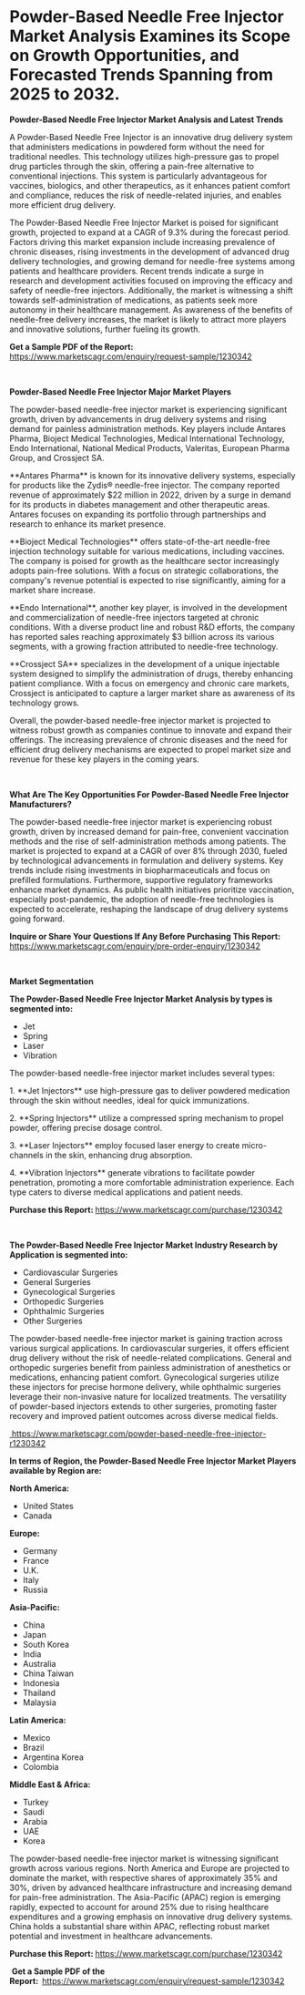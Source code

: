 <p><h1>Powder-Based Needle Free Injector Market Analysis Examines its Scope on Growth Opportunities, and Forecasted Trends Spanning from 2025 to 2032.</h1></p><p><strong>Powder-Based Needle Free Injector Market Analysis and Latest Trends</strong></p>
<p><p>A Powder-Based Needle Free Injector is an innovative drug delivery system that administers medications in powdered form without the need for traditional needles. This technology utilizes high-pressure gas to propel drug particles through the skin, offering a pain-free alternative to conventional injections. This system is particularly advantageous for vaccines, biologics, and other therapeutics, as it enhances patient comfort and compliance, reduces the risk of needle-related injuries, and enables more efficient drug delivery.</p><p>The Powder-Based Needle Free Injector Market is poised for significant growth, projected to expand at a CAGR of 9.3% during the forecast period. Factors driving this market expansion include increasing prevalence of chronic diseases, rising investments in the development of advanced drug delivery technologies, and growing demand for needle-free systems among patients and healthcare providers. Recent trends indicate a surge in research and development activities focused on improving the efficacy and safety of needle-free injectors. Additionally, the market is witnessing a shift towards self-administration of medications, as patients seek more autonomy in their healthcare management. As awareness of the benefits of needle-free delivery increases, the market is likely to attract more players and innovative solutions, further fueling its growth.</p></p>
<p><strong>Get a Sample PDF of the Report:&nbsp;</strong> <a href="https://www.marketscagr.com/enquiry/request-sample/1230342?utm_campaign=3249&utm_medium=2&utm_source=Github&utm_content=ia&utm_term=14042025&utm_id=powder-based-needle-free-injector">https://www.marketscagr.com/enquiry/request-sample/1230342</a></p>
<p>&nbsp;</p>
<p><strong>Powder-Based Needle Free Injector Major Market Players</strong></p>
<p><p>The powder-based needle-free injector market is experiencing significant growth, driven by advancements in drug delivery systems and rising demand for painless administration methods. Key players include Antares Pharma, Bioject Medical Technologies, Medical International Technology, Endo International, National Medical Products, Valeritas, European Pharma Group, and Crossject SA.</p><p>**Antares Pharma** is known for its innovative delivery systems, especially for products like the Zydis® needle-free injector. The company reported revenue of approximately $22 million in 2022, driven by a surge in demand for its products in diabetes management and other therapeutic areas. Antares focuses on expanding its portfolio through partnerships and research to enhance its market presence.</p><p>**Bioject Medical Technologies** offers state-of-the-art needle-free injection technology suitable for various medications, including vaccines. The company is poised for growth as the healthcare sector increasingly adopts pain-free solutions. With a focus on strategic collaborations, the company's revenue potential is expected to rise significantly, aiming for a market share increase.</p><p>**Endo International**, another key player, is involved in the development and commercialization of needle-free injectors targeted at chronic conditions. With a diverse product line and robust R&D efforts, the company has reported sales reaching approximately $3 billion across its various segments, with a growing fraction attributed to needle-free technology.</p><p>**Crossject SA** specializes in the development of a unique injectable system designed to simplify the administration of drugs, thereby enhancing patient compliance. With a focus on emergency and chronic care markets, Crossject is anticipated to capture a larger market share as awareness of its technology grows.</p><p>Overall, the powder-based needle-free injector market is projected to witness robust growth as companies continue to innovate and expand their offerings. The increasing prevalence of chronic diseases and the need for efficient drug delivery mechanisms are expected to propel market size and revenue for these key players in the coming years.</p></p>
<p>&nbsp;</p>
<p><strong>What Are The Key Opportunities For Powder-Based Needle Free Injector Manufacturers?</strong></p>
<p><p>The powder-based needle-free injector market is experiencing robust growth, driven by increased demand for pain-free, convenient vaccination methods and the rise of self-administration methods among patients. The market is projected to expand at a CAGR of over 8% through 2030, fueled by technological advancements in formulation and delivery systems. Key trends include rising investments in biopharmaceuticals and focus on prefilled formulations. Furthermore, supportive regulatory frameworks enhance market dynamics. As public health initiatives prioritize vaccination, especially post-pandemic, the adoption of needle-free technologies is expected to accelerate, reshaping the landscape of drug delivery systems going forward.</p></p>
<p><strong>Inquire or Share Your Questions If Any Before Purchasing This Report:</strong> <a href="https://www.marketscagr.com/enquiry/pre-order-enquiry/1230342?utm_campaign=3249&utm_medium=2&utm_source=Github&utm_content=ia&utm_term=14042025&utm_id=powder-based-needle-free-injector">https://www.marketscagr.com/enquiry/pre-order-enquiry/1230342</a></p>
<p>&nbsp;</p>
<p><strong>Market Segmentation</strong></p>
<p><strong>The Powder-Based Needle Free Injector Market Analysis by types is segmented into:</strong></p>
<p><ul><li>Jet</li><li>Spring</li><li>Laser</li><li>Vibration</li></ul></p>
<p><p>The powder-based needle-free injector market includes several types: </p><p>1. **Jet Injectors** use high-pressure gas to deliver powdered medication through the skin without needles, ideal for quick immunizations. </p><p>2. **Spring Injectors** utilize a compressed spring mechanism to propel powder, offering precise dosage control. </p><p>3. **Laser Injectors** employ focused laser energy to create micro-channels in the skin, enhancing drug absorption. </p><p>4. **Vibration Injectors** generate vibrations to facilitate powder penetration, promoting a more comfortable administration experience. Each type caters to diverse medical applications and patient needs.</p></p>
<p><strong>Purchase this Report:&nbsp;</strong><a href="https://www.marketscagr.com/purchase/1230342?utm_campaign=3249&utm_medium=2&utm_source=Github&utm_content=ia&utm_term=14042025&utm_id=powder-based-needle-free-injector">https://www.marketscagr.com/purchase/1230342</a></p>
<p>&nbsp;</p>
<p><strong>The Powder-Based Needle Free Injector Market Industry Research by Application is segmented into:</strong></p>
<p><ul><li>Cardiovascular Surgeries</li><li>General Surgeries</li><li>Gynecological Surgeries</li><li>Orthopedic Surgeries</li><li>Ophthalmic Surgeries</li><li>Other Surgeries</li></ul></p>
<p><p>The powder-based needle-free injector market is gaining traction across various surgical applications. In cardiovascular surgeries, it offers efficient drug delivery without the risk of needle-related complications. General and orthopedic surgeries benefit from painless administration of anesthetics or medications, enhancing patient comfort. Gynecological surgeries utilize these injectors for precise hormone delivery, while ophthalmic surgeries leverage their non-invasive nature for localized treatments. The versatility of powder-based injectors extends to other surgeries, promoting faster recovery and improved patient outcomes across diverse medical fields.</p></p>
<p><a href="https://www.marketscagr.com/powder-based-needle-free-injector-r1230342?utm_campaign=3249&utm_medium=2&utm_source=Github&utm_content=ia&utm_term=14042025&utm_id=powder-based-needle-free-injector">&nbsp;https://www.marketscagr.com/powder-based-needle-free-injector-r1230342</a></p>
<p><strong>In terms of Region, the Powder-Based Needle Free Injector Market Players available by Region are:</strong></p>
<p>
    <p> <strong> North America: </strong>
        <ul>
            <li>United States</li>
            <li>Canada</li>
        </ul>
        </p> 
    <p> <strong> Europe: </strong>
        <ul>
            <li>Germany</li>
            <li>France</li>
            <li>U.K.</li>
            <li>Italy</li>
            <li>Russia</li>
        </ul>
        </p> 
    <p> <strong> Asia-Pacific: </strong>
        <ul>
            <li>China</li>
            <li>Japan</li>
            <li>South Korea</li>
            <li>India</li>
            <li>Australia</li>
            <li>China Taiwan</li>
            <li>Indonesia</li>
            <li>Thailand</li>
            <li>Malaysia</li>
        </ul>
        </p> 
    <p> <strong> Latin America: </strong>
        <ul>
            <li>Mexico</li>
            <li>Brazil</li>
            <li>Argentina Korea</li>
            <li>Colombia</li>
        </ul>
        </p> 
    <p> <strong> Middle East & Africa: </strong>
        <ul>
            <li>Turkey</li>
            <li>Saudi</li>
            <li>Arabia</li>
            <li>UAE</li>
            <li>Korea</li>
        </ul>
    </p>
    </p>
<p><p>The powder-based needle-free injector market is witnessing significant growth across various regions. North America and Europe are projected to dominate the market, with respective shares of approximately 35% and 30%, driven by advanced healthcare infrastructure and increasing demand for pain-free administration. The Asia-Pacific (APAC) region is emerging rapidly, expected to account for around 25% due to rising healthcare expenditures and a growing emphasis on innovative drug delivery systems. China holds a substantial share within APAC, reflecting robust market potential and investment in healthcare advancements.</p></p>
<p><strong>Purchase this Report: </strong><a href="https://www.marketscagr.com/purchase/1230342?utm_campaign=3249&utm_medium=2&utm_source=Github&utm_content=ia&utm_term=14042025&utm_id=powder-based-needle-free-injector">https://www.marketscagr.com/purchase/1230342</a></p>
<p>&nbsp;<strong>Get a Sample PDF of the Report:&nbsp;&nbsp;</strong><a href="https://www.marketscagr.com/enquiry/request-sample/1230342?utm_campaign=3249&utm_medium=2&utm_source=Github&utm_content=ia&utm_term=14042025&utm_id=powder-based-needle-free-injector">https://www.marketscagr.com/enquiry/request-sample/1230342</a></p>
<p><strong></strong></p>
<p><p></p><p></p><p></p></p>
